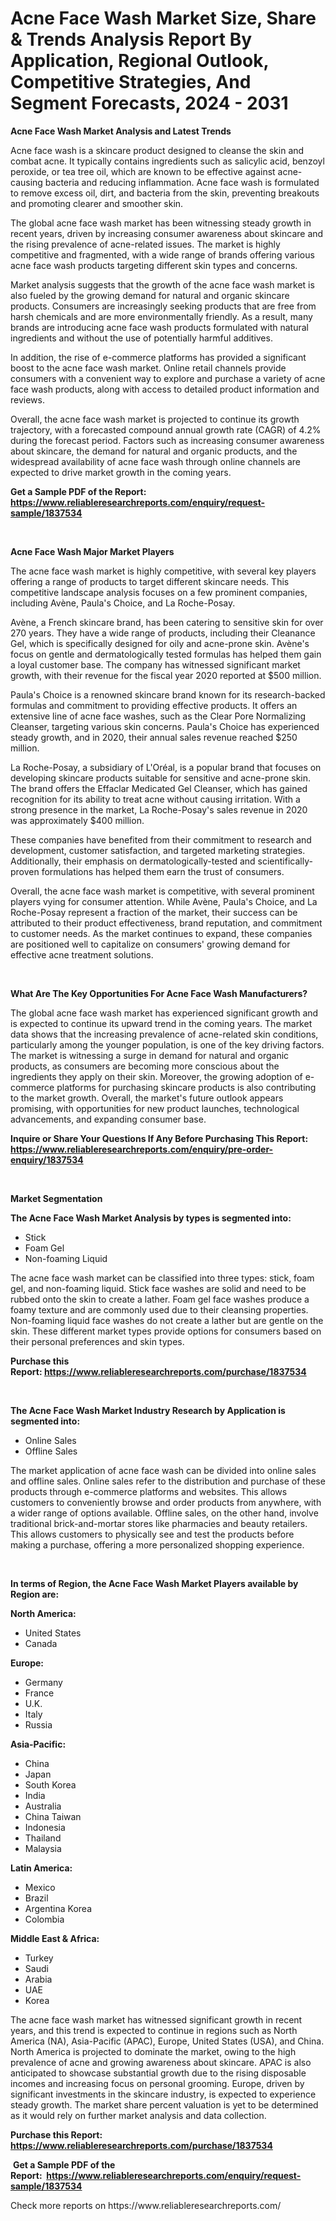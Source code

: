 <p><h1>Acne Face Wash Market Size, Share & Trends Analysis Report By Application, Regional Outlook, Competitive Strategies, And Segment Forecasts, 2024 - 2031</h1></p><p><strong>Acne Face Wash Market Analysis and Latest Trends</strong></p>
<p><p>Acne face wash is a skincare product designed to cleanse the skin and combat acne. It typically contains ingredients such as salicylic acid, benzoyl peroxide, or tea tree oil, which are known to be effective against acne-causing bacteria and reducing inflammation. Acne face wash is formulated to remove excess oil, dirt, and bacteria from the skin, preventing breakouts and promoting clearer and smoother skin.</p><p>The global acne face wash market has been witnessing steady growth in recent years, driven by increasing consumer awareness about skincare and the rising prevalence of acne-related issues. The market is highly competitive and fragmented, with a wide range of brands offering various acne face wash products targeting different skin types and concerns.</p><p>Market analysis suggests that the growth of the acne face wash market is also fueled by the growing demand for natural and organic skincare products. Consumers are increasingly seeking products that are free from harsh chemicals and are more environmentally friendly. As a result, many brands are introducing acne face wash products formulated with natural ingredients and without the use of potentially harmful additives.</p><p>In addition, the rise of e-commerce platforms has provided a significant boost to the acne face wash market. Online retail channels provide consumers with a convenient way to explore and purchase a variety of acne face wash products, along with access to detailed product information and reviews.</p><p>Overall, the acne face wash market is projected to continue its growth trajectory, with a forecasted compound annual growth rate (CAGR) of 4.2% during the forecast period. Factors such as increasing consumer awareness about skincare, the demand for natural and organic products, and the widespread availability of acne face wash through online channels are expected to drive market growth in the coming years.</p></p>
<p><strong>Get a Sample PDF of the Report:&nbsp; <a href="https://www.reliableresearchreports.com/enquiry/request-sample/1837534">https://www.reliableresearchreports.com/enquiry/request-sample/1837534</a></strong></p>
<p>&nbsp;</p>
<p><strong>Acne Face Wash Major Market Players</strong></p>
<p><p>The acne face wash market is highly competitive, with several key players offering a range of products to target different skincare needs. This competitive landscape analysis focuses on a few prominent companies, including Avène, Paula's Choice, and La Roche-Posay.</p><p>Avène, a French skincare brand, has been catering to sensitive skin for over 270 years. They have a wide range of products, including their Cleanance Gel, which is specifically designed for oily and acne-prone skin. Avène's focus on gentle and dermatologically tested formulas has helped them gain a loyal customer base. The company has witnessed significant market growth, with their revenue for the fiscal year 2020 reported at $500 million.</p><p>Paula's Choice is a renowned skincare brand known for its research-backed formulas and commitment to providing effective products. It offers an extensive line of acne face washes, such as the Clear Pore Normalizing Cleanser, targeting various skin concerns. Paula's Choice has experienced steady growth, and in 2020, their annual sales revenue reached $250 million.</p><p>La Roche-Posay, a subsidiary of L'Oréal, is a popular brand that focuses on developing skincare products suitable for sensitive and acne-prone skin. The brand offers the Effaclar Medicated Gel Cleanser, which has gained recognition for its ability to treat acne without causing irritation. With a strong presence in the market, La Roche-Posay's sales revenue in 2020 was approximately $400 million.</p><p>These companies have benefited from their commitment to research and development, customer satisfaction, and targeted marketing strategies. Additionally, their emphasis on dermatologically-tested and scientifically-proven formulations has helped them earn the trust of consumers.</p><p>Overall, the acne face wash market is competitive, with several prominent players vying for consumer attention. While Avène, Paula's Choice, and La Roche-Posay represent a fraction of the market, their success can be attributed to their product effectiveness, brand reputation, and commitment to customer needs. As the market continues to expand, these companies are positioned well to capitalize on consumers' growing demand for effective acne treatment solutions.</p></p>
<p>&nbsp;</p>
<p><strong>What Are The Key Opportunities For Acne Face Wash Manufacturers?</strong></p>
<p><p>The global acne face wash market has experienced significant growth and is expected to continue its upward trend in the coming years. The market data shows that the increasing prevalence of acne-related skin conditions, particularly among the younger population, is one of the key driving factors. The market is witnessing a surge in demand for natural and organic products, as consumers are becoming more conscious about the ingredients they apply on their skin. Moreover, the growing adoption of e-commerce platforms for purchasing skincare products is also contributing to the market growth. Overall, the market's future outlook appears promising, with opportunities for new product launches, technological advancements, and expanding consumer base.</p></p>
<p><strong>Inquire or Share Your Questions If Any Before Purchasing This Report: <a href="https://www.reliableresearchreports.com/enquiry/pre-order-enquiry/1837534">https://www.reliableresearchreports.com/enquiry/pre-order-enquiry/1837534</a></strong></p>
<p>&nbsp;</p>
<p><strong>Market Segmentation</strong></p>
<p><strong>The Acne Face Wash Market Analysis by types is segmented into:</strong></p>
<p><ul><li>Stick</li><li>Foam Gel</li><li>Non-foaming Liquid</li></ul></p>
<p><p>The acne face wash market can be classified into three types: stick, foam gel, and non-foaming liquid. Stick face washes are solid and need to be rubbed onto the skin to create a lather. Foam gel face washes produce a foamy texture and are commonly used due to their cleansing properties. Non-foaming liquid face washes do not create a lather but are gentle on the skin. These different market types provide options for consumers based on their personal preferences and skin types.</p></p>
<p><strong>Purchase this Report:&nbsp;<a href="https://www.reliableresearchreports.com/purchase/1837534">https://www.reliableresearchreports.com/purchase/1837534</a></strong></p>
<p>&nbsp;</p>
<p><strong>The Acne Face Wash Market Industry Research by Application is segmented into:</strong></p>
<p><ul><li>Online Sales</li><li>Offline Sales</li></ul></p>
<p><p>The market application of acne face wash can be divided into online sales and offline sales. Online sales refer to the distribution and purchase of these products through e-commerce platforms and websites. This allows customers to conveniently browse and order products from anywhere, with a wider range of options available. Offline sales, on the other hand, involve traditional brick-and-mortar stores like pharmacies and beauty retailers. This allows customers to physically see and test the products before making a purchase, offering a more personalized shopping experience.</p></p>
<p>&nbsp;</p>
<p><strong>In terms of Region, the Acne Face Wash Market Players available by Region are:</strong></p>
<p>
    <p> <strong> North America: </strong>
        <ul>
            <li>United States</li>
            <li>Canada</li>
        </ul>
        </p> 
    <p> <strong> Europe: </strong>
        <ul>
            <li>Germany</li>
            <li>France</li>
            <li>U.K.</li>
            <li>Italy</li>
            <li>Russia</li>
        </ul>
        </p> 
    <p> <strong> Asia-Pacific: </strong>
        <ul>
            <li>China</li>
            <li>Japan</li>
            <li>South Korea</li>
            <li>India</li>
            <li>Australia</li>
            <li>China Taiwan</li>
            <li>Indonesia</li>
            <li>Thailand</li>
            <li>Malaysia</li>
        </ul>
        </p> 
    <p> <strong> Latin America: </strong>
        <ul>
            <li>Mexico</li>
            <li>Brazil</li>
            <li>Argentina Korea</li>
            <li>Colombia</li>
        </ul>
        </p> 
    <p> <strong> Middle East & Africa: </strong>
        <ul>
            <li>Turkey</li>
            <li>Saudi</li>
            <li>Arabia</li>
            <li>UAE</li>
            <li>Korea</li>
        </ul>
    </p>
    </p>
<p><p>The acne face wash market has witnessed significant growth in recent years, and this trend is expected to continue in regions such as North America (NA), Asia-Pacific (APAC), Europe, United States (USA), and China. North America is projected to dominate the market, owing to the high prevalence of acne and growing awareness about skincare. APAC is also anticipated to showcase substantial growth due to the rising disposable incomes and increasing focus on personal grooming. Europe, driven by significant investments in the skincare industry, is expected to experience steady growth. The market share percent valuation is yet to be determined as it would rely on further market analysis and data collection.</p></p>
<p><strong>Purchase this Report: <a href="https://www.reliableresearchreports.com/purchase/1837534">https://www.reliableresearchreports.com/purchase/1837534</a></strong></p>
<p>&nbsp;<strong>Get a Sample PDF of the Report:&nbsp;&nbsp;<a href="https://www.reliableresearchreports.com/enquiry/request-sample/1837534">https://www.reliableresearchreports.com/enquiry/request-sample/1837534</a></strong></p>
<p><strong></strong></p>
<p>Check more reports on https://www.reliableresearchreports.com/</p>